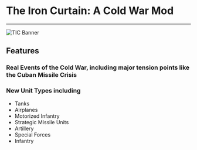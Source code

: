 # The Iron Curtain: A Cold War Mod

---

![TIC Banner](https://github.com/GDKAYKY/The-Iron-Curtain/assets/108950475/cff53bd6-9b9c-4a95-b894-20cbeade7aa2)

## Features

### Real Events of the Cold War, including major tension points like the Cuban Missile Crisis

### New Unit Types including

 - Tanks
 - Airplanes
 - Motorized Infantry
 - Strategic Missile Units
 - Artillery
 - Special Forces
 - Infantry

